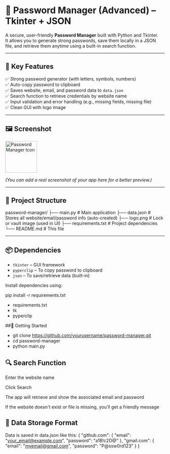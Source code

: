 # 🔐 Password Manager (Advanced) – Tkinter + JSON

A secure, user-friendly **Password Manager** built with Python and Tkinter.  
It allows you to generate strong passwords, save them locally in a JSON file, and retrieve them anytime using a built-in search function.

---

## 🧠 Key Features

✅ Strong password generator (with letters, symbols, numbers)  
✅ Auto-copy password to clipboard  
✅ Saves website, email, and password data to `data.json`  
✅ Search function to retrieve credentials by website name  
✅ Input validation and error handling (e.g., missing fields, missing file)  
✅ Clean GUI with logo image

---

## 🖼️ Screenshot

<img src="https://img.icons8.com/color/96/password.png" alt="Password Manager Icon" width="100" />

*(You can add a real screenshot of your app here for a better preview.)*

---

## 📁 Project Structure

password-manager/
├── main.py # Main application
├── data.json # Stores all website/email/password info (auto-created)
├── logo.png # Lock or vault image (used in UI)
├── requirements.txt # Project dependencies
└── README.md # This file


---

## 📦 Dependencies

- `tkinter` – GUI framework
- `pyperclip` – To copy password to clipboard
- `json` – To save/retrieve data (built-in)

Install dependencies using:


pip install -r requirements.txt
- requirements.txt
- tk
- pyperclip

##🚀 Getting Started

- git clone https://github.com/yourusername/password-manager.git
- cd password-manager
- python main.py

## 🔍 Search Function

Enter the website name

Click Search

The app will retrieve and show the associated email and password

If the website doesn't exist or file is missing, you’ll get a friendly message

## 💾 Data Storage Format

Data is saved in data.json like this:
{
  "github.com": {
    "email": "your_email@example.com",
    "password": "a1B!c2D@"
  },
  "gmail.com": {
    "email": "myemail@gmail.com",
    "password": "P@ssw0rd123"
  }
}
